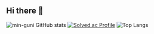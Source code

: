 ## Hi there 👋
![min-guni GitHub stats](https://github-readme-stats.vercel.app/api?username=min-guni&show_icons=true&theme=onedark)
[![Solved.ac Profile](http://mazassumnida.wtf/api/generate_badge?boj=minguni)](https://solved.ac/minguni)
![Top Langs](https://github-readme-stats.vercel.app/api/top-langs/?username=min-guni&layout=onedarktheme=onedark)
<!--
**min-guni/min-guni** is a ✨ _special_ ✨ repository because its `README.md` (this file) appears on your GitHub profile.

Here are some ideas to get you started:

- 🔭 I’m currently working on ...
- 🌱 I’m currently learning ...
- 👯 I’m looking to collaborate on ...
- 🤔 I’m looking for help with ...
- 💬 Ask me about ...
- 📫 How to reach me: ...
- 😄 Pronouns: ...
- ⚡ Fun fact: ...
-->

